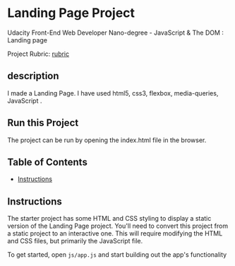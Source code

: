 # Landing Page Project

Udacity Front-End Web Developer Nano-degree - JavaScript & The DOM : Landing page

Project Rubric: [rubric](https://review.udacity.com/#!/rubrics/2658/view)

## description

I made a Landing Page. I have used  html5, css3, flexbox, media-queries, JavaScript .

## Run this Project

The project can be run by opening the index.html file in the browser.

## Table of Contents

- [Instructions](#instructions)

## Instructions

The starter project has some HTML and CSS styling to display a static version of the Landing Page project. You'll need to convert this project from a static project to an interactive one. This will require modifying the HTML and CSS files, but primarily the JavaScript file.

To get started, open `js/app.js` and start building out the app's functionality

